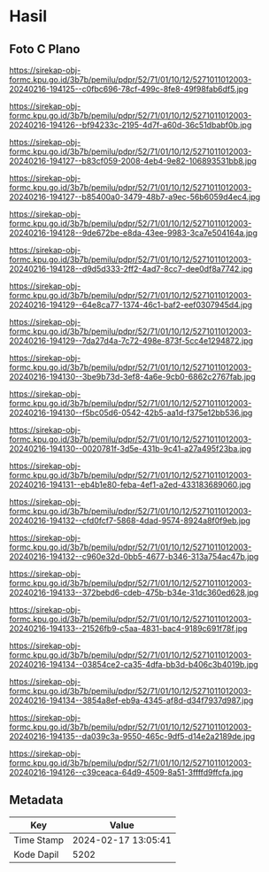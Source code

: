 # Hasil

## Foto C Plano

https://sirekap-obj-formc.kpu.go.id/3b7b/pemilu/pdpr/52/71/01/10/12/5271011012003-20240216-194125--c0fbc696-78cf-499c-8fe8-49f98fab6df5.jpg

https://sirekap-obj-formc.kpu.go.id/3b7b/pemilu/pdpr/52/71/01/10/12/5271011012003-20240216-194126--bf94233c-2195-4d7f-a60d-36c51dbabf0b.jpg

https://sirekap-obj-formc.kpu.go.id/3b7b/pemilu/pdpr/52/71/01/10/12/5271011012003-20240216-194127--b83cf059-2008-4eb4-9e82-106893531bb8.jpg

https://sirekap-obj-formc.kpu.go.id/3b7b/pemilu/pdpr/52/71/01/10/12/5271011012003-20240216-194127--b85400a0-3479-48b7-a9ec-56b6059d4ec4.jpg

https://sirekap-obj-formc.kpu.go.id/3b7b/pemilu/pdpr/52/71/01/10/12/5271011012003-20240216-194128--9de672be-e8da-43ee-9983-3ca7e504164a.jpg

https://sirekap-obj-formc.kpu.go.id/3b7b/pemilu/pdpr/52/71/01/10/12/5271011012003-20240216-194128--d9d5d333-2ff2-4ad7-8cc7-dee0df8a7742.jpg

https://sirekap-obj-formc.kpu.go.id/3b7b/pemilu/pdpr/52/71/01/10/12/5271011012003-20240216-194129--64e8ca77-1374-46c1-baf2-eef0307945d4.jpg

https://sirekap-obj-formc.kpu.go.id/3b7b/pemilu/pdpr/52/71/01/10/12/5271011012003-20240216-194129--7da27d4a-7c72-498e-873f-5cc4e1294872.jpg

https://sirekap-obj-formc.kpu.go.id/3b7b/pemilu/pdpr/52/71/01/10/12/5271011012003-20240216-194130--3be9b73d-3ef8-4a6e-9cb0-6862c2767fab.jpg

https://sirekap-obj-formc.kpu.go.id/3b7b/pemilu/pdpr/52/71/01/10/12/5271011012003-20240216-194130--f5bc05d6-0542-42b5-aa1d-f375e12bb536.jpg

https://sirekap-obj-formc.kpu.go.id/3b7b/pemilu/pdpr/52/71/01/10/12/5271011012003-20240216-194130--0020781f-3d5e-431b-9c41-a27a495f23ba.jpg

https://sirekap-obj-formc.kpu.go.id/3b7b/pemilu/pdpr/52/71/01/10/12/5271011012003-20240216-194131--eb4b1e80-feba-4ef1-a2ed-433183689060.jpg

https://sirekap-obj-formc.kpu.go.id/3b7b/pemilu/pdpr/52/71/01/10/12/5271011012003-20240216-194132--cfd0fcf7-5868-4dad-9574-8924a8f0f9eb.jpg

https://sirekap-obj-formc.kpu.go.id/3b7b/pemilu/pdpr/52/71/01/10/12/5271011012003-20240216-194132--c960e32d-0bb5-4677-b346-313a754ac47b.jpg

https://sirekap-obj-formc.kpu.go.id/3b7b/pemilu/pdpr/52/71/01/10/12/5271011012003-20240216-194133--372bebd6-cdeb-475b-b34e-31dc360ed628.jpg

https://sirekap-obj-formc.kpu.go.id/3b7b/pemilu/pdpr/52/71/01/10/12/5271011012003-20240216-194133--21526fb9-c5aa-4831-bac4-9189c691f78f.jpg

https://sirekap-obj-formc.kpu.go.id/3b7b/pemilu/pdpr/52/71/01/10/12/5271011012003-20240216-194134--03854ce2-ca35-4dfa-bb3d-b406c3b4019b.jpg

https://sirekap-obj-formc.kpu.go.id/3b7b/pemilu/pdpr/52/71/01/10/12/5271011012003-20240216-194134--3854a8ef-eb9a-4345-af8d-d34f7937d987.jpg

https://sirekap-obj-formc.kpu.go.id/3b7b/pemilu/pdpr/52/71/01/10/12/5271011012003-20240216-194135--da039c3a-9550-465c-9df5-d14e2a2189de.jpg

https://sirekap-obj-formc.kpu.go.id/3b7b/pemilu/pdpr/52/71/01/10/12/5271011012003-20240216-194126--c39ceaca-64d9-4509-8a51-3ffffd9ffcfa.jpg


## Metadata

| Key        | Value               |
| ---------- | ------------------- |
| Time Stamp | 2024-02-17 13:05:41 |
| Kode Dapil | 5202                |



